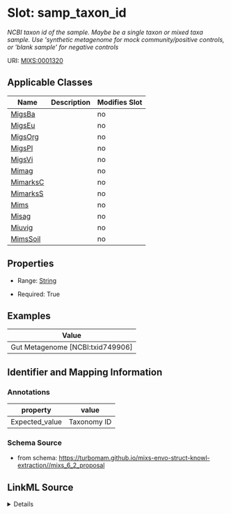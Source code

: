# Slot: samp_taxon_id


_NCBI taxon id of the sample.  Maybe be a single taxon or mixed taxa sample. Use 'synthetic metagenome for mock community/positive controls, or 'blank sample' for negative controls_



URI: [MIXS:0001320](https://w3id.org/mixs/0001320)



<!-- no inheritance hierarchy -->




## Applicable Classes

| Name | Description | Modifies Slot |
| --- | --- | --- |
[MigsBa](MigsBa.md) |  |  no  |
[MigsEu](MigsEu.md) |  |  no  |
[MigsOrg](MigsOrg.md) |  |  no  |
[MigsPl](MigsPl.md) |  |  no  |
[MigsVi](MigsVi.md) |  |  no  |
[Mimag](Mimag.md) |  |  no  |
[MimarksC](MimarksC.md) |  |  no  |
[MimarksS](MimarksS.md) |  |  no  |
[Mims](Mims.md) |  |  no  |
[Misag](Misag.md) |  |  no  |
[Miuvig](Miuvig.md) |  |  no  |
[MimsSoil](MimsSoil.md) |  |  no  |







## Properties

* Range: [String](String.md)

* Required: True






## Examples

| Value |
| --- |
| Gut Metagenome [NCBI:txid749906] |

## Identifier and Mapping Information





### Annotations

| property | value |
| --- | --- |
| Expected_value | Taxonomy ID |



### Schema Source


* from schema: https://turbomam.github.io/mixs-envo-struct-knowl-extraction//mixs_6_2_proposal




## LinkML Source

<details>
```yaml
name: samp_taxon_id
annotations:
  Expected_value:
    tag: Expected_value
    value: Taxonomy ID
description: NCBI taxon id of the sample.  Maybe be a single taxon or mixed taxa sample.
  Use 'synthetic metagenome for mock community/positive controls, or 'blank sample'
  for negative controls
title: taxonomy ID of DNA sample
notes:
- dna
- identifier
- sample
- taxon
examples:
- value: Gut Metagenome [NCBI:txid749906]
in_subset:
- investigation
from_schema: https://turbomam.github.io/mixs-envo-struct-knowl-extraction//mixs_6_2_proposal
rank: 1000
string_serialization: '{text} [NCBI:txid]'
slot_uri: MIXS:0001320
multivalued: false
alias: samp_taxon_id
domain_of:
- MigsBa
- MigsEu
- MigsOrg
- MigsPl
- MigsVi
- Mimag
- MimarksC
- MimarksS
- Mims
- Misag
- Miuvig
range: string
required: true

```
</details>